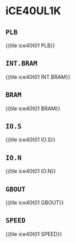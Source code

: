 # iCE40UL1K

## `PLB`

{{tile ice40t01 PLB}}

## `INT.BRAM`

{{tile ice40t01 INT.BRAM}}

## `BRAM`

{{tile ice40t01 BRAM}}

## `IO.S`

{{tile ice40t01 IO.S}}

## `IO.N`

{{tile ice40t01 IO.N}}

## `GBOUT`

{{tile ice40t01 GBOUT}}

## `SPEED`

{{tile ice40t01 SPEED}}
